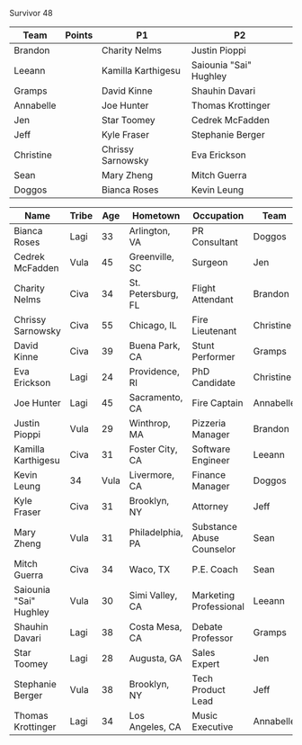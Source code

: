 Survivor 48

|Team|Points|P1|P2
| -------- | -------- | -------- | -------- |
| Brandon |  | Charity Nelms | Justin Pioppi |
| Leeann |  | Kamilla Karthigesu | Saiounia "Sai" Hughley |
| Gramps |  | David Kinne | Shauhin Davari |
| Annabelle | | Joe Hunter | Thomas Krottinger |
| Jen |  | Star Toomey | Cedrek McFadden |
| Jeff |  | Kyle Fraser | Stephanie Berger |
| Christine |  | Chrissy Sarnowsky | Eva Erickson |
| Sean | | Mary Zheng | Mitch Guerra |
| Doggos | | Bianca Roses | Kevin Leung |


| Name | Tribe | Age | Hometown | Occupation | Team |
| -------- | -------- | -------- | -------- | ----- | ----- |
|Bianca Roses|Lagi|33|Arlington, VA|PR Consultant| Doggos |
|Cedrek McFadden|Vula|45|Greenville, SC|Surgeon| Jen |
|Charity Nelms|Civa|34|St. Petersburg, FL|Flight Attendant| Brandon |
|Chrissy Sarnowsky|Civa|55|Chicago, IL|Fire Lieutenant| Christine |
|David Kinne|Civa|39|Buena Park, CA|Stunt Performer| Gramps |
|Eva Erickson|Lagi|24|Providence, RI|PhD Candidate| Christine |
|Joe Hunter|Lagi|45|Sacramento, CA|Fire Captain| Annabelle |
|Justin Pioppi|Vula|29|Winthrop, MA|Pizzeria Manager| Brandon |
|Kamilla Karthigesu|Civa|31|Foster City, CA|Software Engineer| Leeann |
|Kevin Leung|34|Vula|Livermore, CA|Finance Manager| Doggos |
|Kyle Fraser|Civa|31|Brooklyn, NY|Attorney| Jeff |
|Mary Zheng|Vula|31|Philadelphia, PA|Substance Abuse Counselor| Sean |
|Mitch Guerra|Civa|34|Waco, TX|P.E. Coach| Sean |
|Saiounia "Sai" Hughley|Vula|30|Simi Valley, CA|Marketing Professional| Leeann |
|Shauhin Davari|Lagi|38|Costa Mesa, CA|Debate Professor | Gramps |
|Star Toomey|Lagi|28|Augusta, GA|Sales Expert| Jen |
|Stephanie Berger|Vula|38|Brooklyn, NY|Tech Product Lead| Jeff |
|Thomas Krottinger|Lagi|34|Los Angeles, CA|Music Executive| Annabelle |
